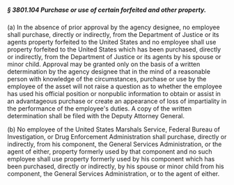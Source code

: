 ##### § 3801.104 Purchase or use of certain forfeited and other property. #####

(a) In the absence of prior approval by the agency designee, no employee shall purchase, directly or indirectly, from the Department of Justice or its agents property forfeited to the United States and no employee shall use property forfeited to the United States which has been purchased, directly or indirectly, from the Department of Justice or its agents by his spouse or minor child. Approval may be granted only on the basis of a written determination by the agency designee that in the mind of a reasonable person with knowledge of the circumstances, purchase or use by the employee of the asset will not raise a question as to whether the employee has used his official position or nonpublic information to obtain or assist in an advantageous purchase or create an appearance of loss of impartiality in the performance of the employee's duties. A copy of the written determination shall be filed with the Deputy Attorney General.

(b) No employee of the United States Marshals Service, Federal Bureau of Investigation, or Drug Enforcement Administration shall purchase, directly or indirectly, from his component, the General Services Administration, or the agent of either, property formerly used by that component and no such employee shall use property formerly used by his component which has been purchased, directly or indirectly, by his spouse or minor child from his component, the General Services Administration, or to the agent of either.